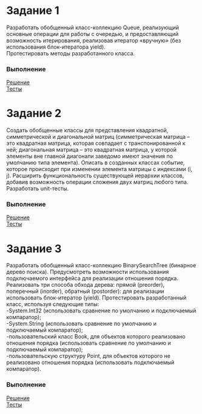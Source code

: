 # Задание 1
Разработать обобщенный класс-коллекцию Queue, реализующий основные операции для работы с очередью,
и предоставляющий возможность итерирования, реализовав итератор «вручную» (без использования блок-итератора yield).<br>
Протестировать методы разработанного класса.
### Выполнение
[Решение](https://github.com/ArtemGorodk01/Epam/blob/master/NET.W.2019.Gorodko.08/Task1/Queue.cs)<br>
[Тесты](https://github.com/ArtemGorodk01/Epam/blob/master/NET.W.2019.Gorodko.08/Task1.Tests/QueueTests.cs)
# Задание 2
Создать обобщенные классы для представления квадратной, симметрической и диагональной матриц 
(симметрическая матрица – это квадратная матрица, которая совпадает с транспонированной к ней;
диагональная матрица – это квадратная матрица, у которой элементы вне главной диагонали заведомо имеют значения по умолчанию типа элемента). Описать в созданных классах событие, которое происходит при изменении элемента матрицы с индексами (i, j).  Расширить функциональность 
существующей иерархии классов, добавив возможность операции сложения двух матриц любого типа. <br>
Разработать unit-тесты.
### Выполнение
[Решение](https://github.com/ArtemGorodk01/Epam/tree/master/NET.W.2019.Gorodko.08/Task2)<br>
[Тесты](https://github.com/ArtemGorodk01/Epam/tree/master/NET.W.2019.Gorodko.08/Task2.Tests)
# Задание 3
Разработать обобщенный класс-коллекцию BinarySearchTree (бинарное дерево поиска). 
Предусмотреть возможности использования подключаемого интерфейса для реализации отношения порядка. 
Реализовать три способа обхода дерева: прямой (preorder), поперечный (inorder), обратный (postorder): 
для реализации использовать блок-итератор (yield). Протестировать разработанный класс, используя следующие типы:<br>
-System.Int32 (использовать сравнение по умолчанию и подключаемый компаратор); <br>
-System.String (использовать сравнение по умолчанию и подключаемый компаратор); <br>
-пользовательский класс Book, для объектов которого реализовано отношения порядка (использовать сравнение по умолчанию и подключаемый компаратор); <br>
-пользовательскую структуру Point, для объектов которого не реализовано отношения порядка (использовать подключаемый компаратор).
### Выполнение
[Решение](https://github.com/ArtemGorodk01/Epam/blob/master/NET.W.2019.Gorodko.08/Task3/BinarySearchTree.cs)<br>
[Тесты](https://github.com/ArtemGorodk01/Epam/blob/master/NET.W.2019.Gorodko.08/Task3.Tests/BinarySearchTreeTests.cs)
